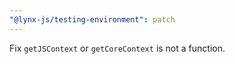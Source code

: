 ```yaml
---
"@lynx-js/testing-environment": patch
---
```


Fix `getJSContext` or `getCoreContext` is not a function.
